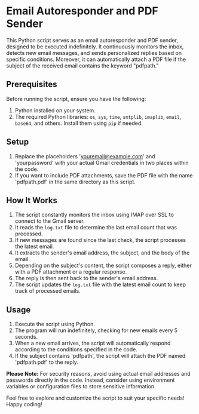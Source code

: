 # Email Autoresponder and PDF Sender

This Python script serves as an email autoresponder and PDF sender, designed to be executed indefinitely. It continuously monitors the inbox, detects new email messages, and sends personalized replies based on specific conditions. Moreover, it can automatically attach a PDF file if the subject of the received email contains the keyword "pdfpath."

## Prerequisites

Before running the script, ensure you have the following:

1. Python installed on your system.
2. The required Python libraries: `os`, `sys`, `time`, `smtplib`, `imaplib`, `email`, `base64`, and others. Install them using `pip` if needed.

## Setup

1. Replace the placeholders 'youremail@example.com' and 'yourpassword' with your actual Gmail credentials in two places within the code.
2. If you want to include PDF attachments, save the PDF file with the name 'pdfpath.pdf' in the same directory as this script.

## How It Works

1. The script constantly monitors the inbox using IMAP over SSL to connect to the Gmail server.
2. It reads the `log.txt` file to determine the last email count that was processed.
3. If new messages are found since the last check, the script processes the latest email.
4. It extracts the sender's email address, the subject, and the body of the email.
5. Depending on the subject's content, the script composes a reply, either with a PDF attachment or a regular response.
6. The reply is then sent back to the sender's email address.
7. The script updates the `log.txt` file with the latest email count to keep track of processed emails.

## Usage

1. Execute the script using Python.
2. The program will run indefinitely, checking for new emails every 5 seconds.
3. When a new email arrives, the script will automatically respond according to the conditions specified in the code.
4. If the subject contains 'pdfpath', the script will attach the PDF named 'pdfpath.pdf' to the reply.

**Please Note:** For security reasons, avoid using actual email addresses and passwords directly in the code. Instead, consider using environment variables or configuration files to store sensitive information.

Feel free to explore and customize the script to suit your specific needs! Happy coding!
